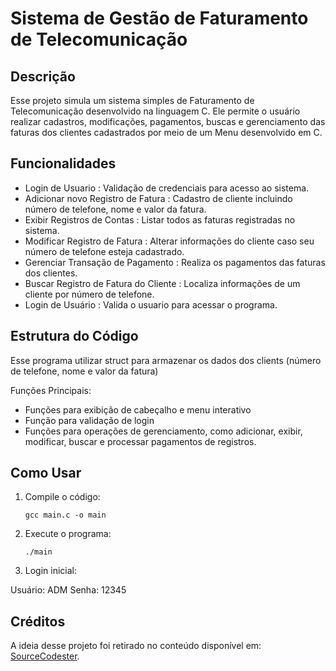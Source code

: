 # Sistema de Gestão de Faturamento de Telecomunicação

## Descrição 

Esse projeto simula um sistema simples de Faturamento de Telecomunicação desenvolvido na linguagem C. Ele permite o usuário realizar cadastros, modificações, pagamentos, buscas e gerenciamento das faturas dos clientes cadastrados por meio de um Menu desenvolvido em C.

## Funcionalidades
- Login de Usuario : Validação de credenciais para acesso ao sistema.
- Adicionar novo Registro de Fatura : Cadastro de cliente incluindo número de telefone, nome e valor da fatura.  
- Exibir Registros de Contas : Listar todos as faturas registradas no sistema.
- Modificar Registro de Fatura : Alterar informações do cliente caso seu número de telefone esteja cadastrado.
- Gerenciar Transação de Pagamento : Realiza os pagamentos das faturas dos clientes.
- Buscar Registro de Fatura do Cliente : Localiza informações de um cliente por número de telefone.
- Login de Usuário : Valida o usuario para acessar o programa.

## Estrutura do Código

Esse programa utilizar struct para armazenar os dados dos clients (número de telefone, nome e valor da fatura)

Funções Principais:

- Funções para exibição de cabeçalho e menu interativo
- Função para validação de login
- Funções para operações de gerenciamento, como adicionar, exibir, modificar, buscar e processar pagamentos de registros.

## Como Usar
1. Compile o código:
   ```
   gcc main.c -o main
   ```
2. Execute o programa:
   ```
   ./main
   ```

3. Login inicial:

Usuário: ADM
Senha: 12345

## Créditos
A ideia desse projeto foi retirado no conteúdo disponível em: [SourceCodester](https://www.sourcecodester.com/cc/17000/telecom-billing-management-system-c-source-code.html).

